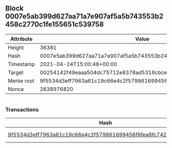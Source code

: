 ## Block 0007e5ab399d627aa71a7e907af5a5b743553b2458c2770c1fe155651c539758

Attribute | Value
--- | ---
Height | 36381
Hash | 0007e5ab399d627aa71a7e907af5a5b743553b2458c2770c1fe155651c539758
Timestamp | 2021-04-24T15:00:48+00:00
Target | 00254142f49eaaa504dc75712e8378ad5316cbcead634704b3734b6271167cc4
Merke root | 9f5534d3eff7963a61c19c66e4c2f579861699456f8fea8fc742b4f10d43f920
Nonce | 2638976820

```

```

### Transactions

Hash | Amount
--- | ---
[9f5534d3eff7963a61c19c66e4c2f579861699456f8fea8fc742b4f10d43f920](9f5534d3eff7963a61c19c66e4c2f579861699456f8fea8fc742b4f10d43f920.md) | 10.00000000 SKEPTI 

